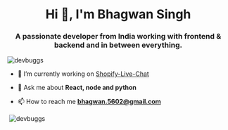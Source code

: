 <h1 align="center">Hi 👋, I'm Bhagwan Singh</h1>
<h3 align="center">A passionate developer from India working with frontend & backend and in between everything.</h3>

<p align="left"> <img src="https://komarev.com/ghpvc/?username=devbuggs&label=Profile%20views&color=0e75b6&style=flat" alt="devbuggs" /> </p>

- 🔭 I’m currently working on [Shopify-Live-Chat](https://growwise.club/shopify/login/)

- 💬 Ask me about **React, node and python**

- 📫 How to reach me **bhagwan.5602@gmail.com**


<p>&nbsp;<img align="center" src="https://github-stats-alpha.vercel.app/api?username=devbuggs" alt="devbuggs" /></p>
